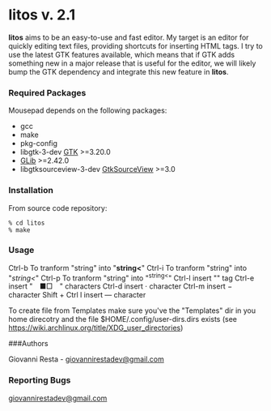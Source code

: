 # litos v. 2.1

**litos** aims to be an easy-to-use and fast editor. My target is an
editor for quickly editing text files, providing shortcuts for inserting HTML tags. I try to use the latest
GTK features available, which means that if GTK adds something new in a major
release that is useful for the editor, we will likely bump the GTK dependency
and integrate this new feature in **litos**.

### Required Packages 

Mousepad depends on the following packages:

* gcc
* make
* pkg-config
* libgtk-3-dev [GTK](https://www.gtk.org) >=3.20.0
* [GLib](https://wiki.gnome.org/Projects/GLib) >=2.42.0
* libgtksourceview-3-dev [GtkSourceView](https://wiki.gnome.org/Projects/GtkSourceView) >=3.0

### Installation

From source code repository: 

    % cd litos
    % make

### Usage

Ctrl-b To tranform "string" into "<b>string<</b>"
Ctrl-i To tranform "string" into "<i>string<</i>"
Ctrl-p To tranform "string" into "<sup>string<</sup>"
Ctrl-l insert "</li>" tag
Ctrl-e insert "&emsp;■□&emsp;" characters
Ctrl-d insert ⋅ character
Ctrl-m insert − character
Shift + Ctrl l insert — character

To create file from Templates make sure you've the "Templates" dir in you home direcotry and the file $HOME/.config/user-dirs.dirs exists (see https://wiki.archlinux.org/title/XDG_user_directories)

###Authors

Giovanni Resta - giovannirestadev@gmail.com

### Reporting Bugs

giovannirestadev@gmail.com
